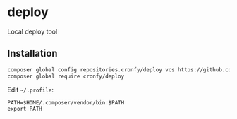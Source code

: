 # deploy
Local deploy tool

Installation
------------

```sh
composer global config repositories.cronfy/deploy vcs https://github.com/cronfy/deploy
composer global require cronfy/deploy
```

Edit `~/.profile`:

```
PATH=$HOME/.composer/vendor/bin:$PATH
export PATH
```
